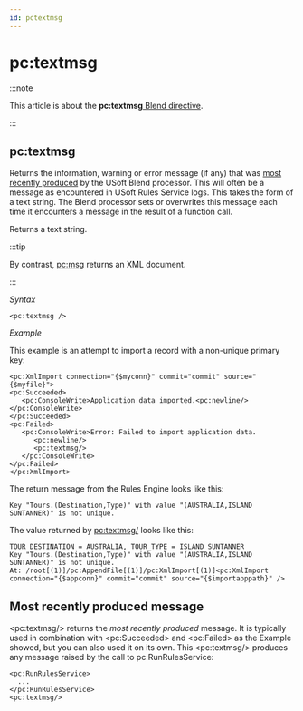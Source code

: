 ```yaml
---
id: pctextmsg
---
```


# pc:textmsg




:::note

This article is about the **pc:textmsg**[ Blend directive](/docs/Repositories/Blend_directives).

:::

## **pc:textmsg**

Returns the information, warning or error message (if any) that was [most recently produced](#most-recently-produced-message) by the USoft Blend processor. This will often be a message as encountered in USoft Rules Service logs. This takes the form of a text string. The Blend processor sets or overwrites this message each time it encounters a message in the result of a function call.

Returns a text string.


:::tip

By contrast, [pc:msg](/docs/Repositories/Blend_directives/pcmsg.md) returns an XML document.

:::

*Syntax*

```language-xml
<pc:textmsg />
```

*Example*

This example is an attempt to import a record with a non-unique primary key:

```language-xml><pc:textmsg
<pc:XmlImport connection="{$myconn}" commit="commit" source="{$myfile}">
<pc:Succeeded>
   <pc:ConsoleWrite>Application data imported.<pc:newline/></pc:ConsoleWrite>
</pc:Succeeded>
<pc:Failed>
   <pc:ConsoleWrite>Error: Failed to import application data.
      <pc:newline/>
      <pc:textmsg/>
   </pc:ConsoleWrite>
</pc:Failed>
</pc:XmlImport>  
```

The return message from the Rules Engine looks like this:

```
Key "Tours.(Destination,Type)" with value "(AUSTRALIA,ISLAND SUNTANNER)" is not unique.
```

The value returned by <pc:textmsg/> looks like this:

```
TOUR DESTINATION = AUSTRALIA, TOUR_TYPE = ISLAND SUNTANNER
Key "Tours.(Destination,Type)" with value "(AUSTRALIA,ISLAND SUNTANNER)" is not unique.
At: /root[(1)]/pc:AppendFile[(1)]/pc:XmlImport[(1)]<pc:XmlImport connection="{$appconn}" commit="commit" source="{$importapppath}" />
```

## Most recently produced message

\<pc:textmsg/> returns the *most recently produced* message. It is typically used in combination with \<pc:Succeeded> and \<pc:Failed> as the Example showed, but you can also used it on its own. This \<pc:textmsg/> produces any message raised by the call to pc:RunRulesService:

```language-xml
<pc:RunRulesService>
  ...
</pc:RunRulesService>
<pc:textmsg/>
```

 